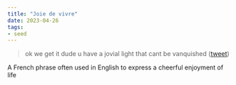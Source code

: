 ```yaml
---
title: "Joie de vivre"
date: 2023-04-26
tags:
- seed
---
```


> ok we get it dude u have a jovial light that cant be vanquished ([tweet](https://twitter.com/rundizzy/status/1599872033491685376))

A French phrase often used in English to express a cheerful enjoyment of life